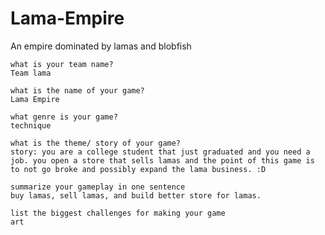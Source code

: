 Lama-Empire
===========

An empire dominated by lamas and blobfish

    what is your team name?
    Team lama
    
    what is the name of your game?
    Lama Empire
    
    what genre is your game?
    technique
    
    what is the theme/ story of your game?
    story: you are a college student that just graduated and you need a job. you open a store that sells lamas and the point of this game is to not go broke and possibly expand the lama business. :D
    
    summarize your gameplay in one sentence
    buy lamas, sell lamas, and build better store for lamas.
    
    list the biggest challenges for making your game
    art
